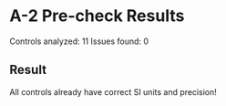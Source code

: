 # A-2 Pre-check Results

Controls analyzed: 11
Issues found: 0

## Result
All controls already have correct SI units and precision!
